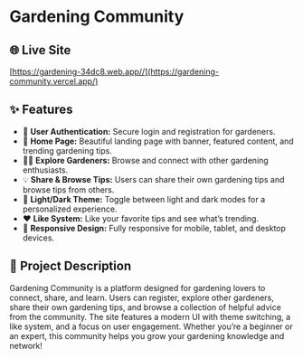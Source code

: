# Gardening Community

## 🌐 Live Site

[https://gardening-34dc8.web.app//](https://gardening-community.vercel.app/)

## ✨ Features

- 🌱 **User Authentication:** Secure login and registration for gardeners.
- 🏡 **Home Page:** Beautiful landing page with banner, featured content, and trending gardening tips.
- 👩‍🌾 **Explore Gardeners:** Browse and connect with other gardening enthusiasts.
- 💡 **Share & Browse Tips:** Users can share their own gardening tips and browse tips from others.
- 🎨 **Light/Dark Theme:** Toggle between light and dark modes for a personalized experience.
- ❤️ **Like System:** Like your favorite tips and see what’s trending.
- 📱 **Responsive Design:** Fully responsive for mobile, tablet, and desktop devices.

## 📖 Project Description

Gardening Community is a platform designed for gardening lovers to connect, share, and learn. Users can register, explore other gardeners, share their own gardening tips, and browse a collection of helpful advice from the community. The site features a modern UI with theme switching, a like system, and a focus on user engagement. Whether you’re a beginner or an expert, this community helps you grow your gardening knowledge and network!
